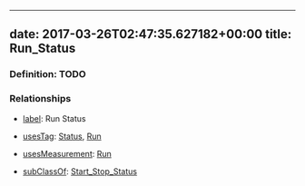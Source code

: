 
---
date: 2017-03-26T02:47:35.627182+00:00
title: Run_Status
---
### Definition: TODO

### Relationships

* [label](http://www.w3.org/2000/01/rdf-schema#label): Run Status

* [usesTag](https://brickschema.org/schema/1.0/BrickFrame#usesTag): [Status](https://brickschema.org/schema/1.0/BrickTag#Status), [Run](https://brickschema.org/schema/1.0/BrickTag#Run)

* [usesMeasurement](https://brickschema.org/schema/1.0/BrickFrame#usesMeasurement): [Run](https://brickschema.org/schema/1.0/Brick#Run)

* [subClassOf](http://www.w3.org/2000/01/rdf-schema#subClassOf): [Start_Stop_Status](https://brickschema.org/schema/1.0/Brick#Start_Stop_Status)
